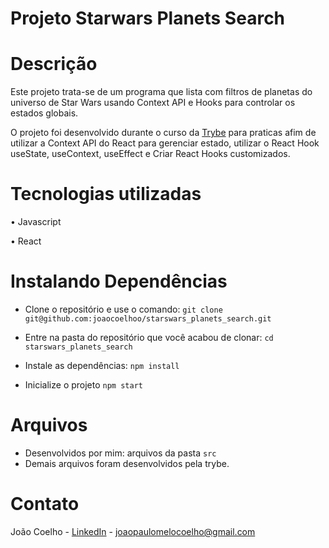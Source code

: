 # Projeto Starwars Planets Search

# Descrição

Este projeto trata-se de um programa que lista com filtros de planetas do universo de Star Wars usando Context API e Hooks para controlar os estados globais.

O projeto foi desenvolvido durante o curso da [Trybe](https://www.betrybe.com/) para praticas afim de utilizar a Context API do React para gerenciar estado, utilizar o React Hook useState, useContext, useEffect e Criar React Hooks customizados.

# Tecnologias utilizadas

 • Javascript
 
 • React
 
 # Instalando Dependências
 
 - Clone o repositório e
use o comando: ```git clone git@github.com:joaocoelhoo/starswars_planets_search.git```

- Entre na pasta do repositório que você acabou de clonar:
```cd starswars_planets_search```

- Instale as dependências:
```npm install```

- Inicialize o projeto
```npm start```

# Arquivos

- Desenvolvidos por mim: arquivos da pasta ```src```
- Demais arquivos foram desenvolvidos pela trybe.


# Contato
João Coelho - [LinkedIn](https://www.linkedin.com/in/jcoelhoo/) - joaopaulomelocoelho@gmail.com
